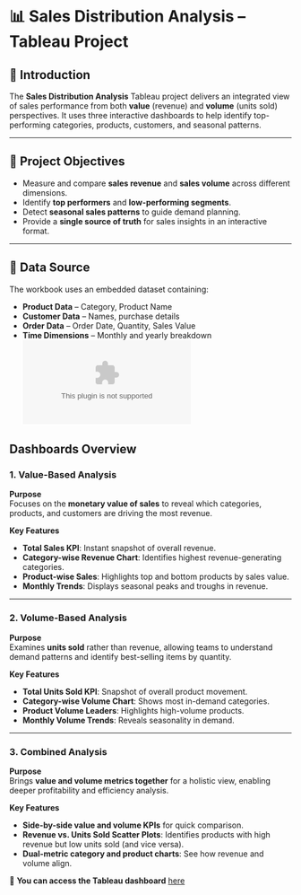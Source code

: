 # 📊 Sales Distribution Analysis – Tableau Project

## 📌 Introduction
The **Sales Distribution Analysis** Tableau project delivers an integrated view of sales performance from both **value** (revenue) and **volume** (units sold) perspectives. It uses three interactive dashboards to help identify top-performing categories, products, customers, and seasonal patterns.

---

## 🎯 Project Objectives
- Measure and compare **sales revenue** and **sales volume** across different dimensions.
- Identify **top performers** and **low-performing segments**.
- Detect **seasonal sales patterns** to guide demand planning.
- Provide a **single source of truth** for sales insights in an interactive format.

---

## 📂 Data Source
The workbook uses an embedded dataset containing:
- **Product Data** – Category, Product Name
- **Customer Data** – Names, purchase details
- **Order Data** – Order Date, Quantity, Sales Value
- **Time Dimensions** – Monthly and yearly breakdown
![Sales-Data-Analysis](https://github.com/kouatcheu1/Sales-Data-Analysis/blob/main/Technical%20Assessment%20Data%20-%20Tableau%20Developer.xlsx)

## Dashboards Overview

### 1. Value-Based Analysis


**Purpose**  
Focuses on the **monetary value of sales** to reveal which categories, products, and customers are driving the most revenue.

**Key Features**
- **Total Sales KPI**: Instant snapshot of overall revenue.
- **Category-wise Revenue Chart**: Identifies highest revenue-generating categories.
- **Product-wise Sales**: Highlights top and bottom products by sales value.
- **Monthly Trends**: Displays seasonal peaks and troughs in revenue.

---

### 2️. Volume-Based Analysis
 

**Purpose**  
Examines **units sold** rather than revenue, allowing teams to understand demand patterns and identify best-selling items by quantity.

**Key Features**
- **Total Units Sold KPI**: Snapshot of overall product movement.
- **Category-wise Volume Chart**: Shows most in-demand categories.
- **Product Volume Leaders**: Highlights high-volume products.
- **Monthly Volume Trends**: Reveals seasonality in demand.

---

### 3️. Combined Analysis


**Purpose**  
Brings **value and volume metrics together** for a holistic view, enabling deeper profitability and efficiency analysis.

**Key Features**
- **Side-by-side value and volume KPIs** for quick comparison.
- **Revenue vs. Units Sold Scatter Plots**: Identifies products with high revenue but low units sold (and vice versa).
- **Dual-metric category and product charts**: See how revenue and volume align.


🚀 **You can access the Tableau dashboard** [here](https://public.tableau.com/app/profile/samuel.kouatcheu/viz/HealthcareDashboard1_17385956702040/Dashboard1)
